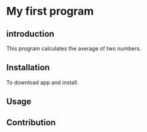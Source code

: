 # My first program
 
## introduction
This program calculates the average of two numbers.

## Installation
To download app and install.
## Usage

## Contribution
